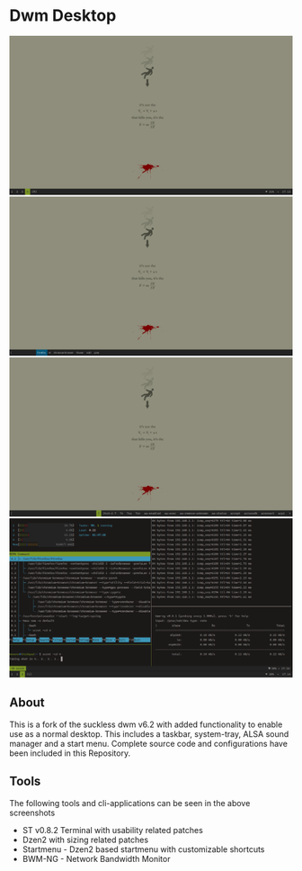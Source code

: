 # Dwm Desktop
![Desktop](screenshots/empty.png)
![Desktop](screenshots/startmenu.png)
![Desktop](screenshots/dmenu.png)
![Desktop](screenshots/fake_busy.png)

## About
This is a fork of the suckless dwm v6.2 with added functionality to enable use as a normal desktop. This includes a taskbar, system-tray, ALSA sound manager and a start menu. Complete source code and configurations have been included in this Repository.


## Tools
The following tools and cli-applications can be seen in the above screenshots
* ST v0.8.2 Terminal with usability related patches
* Dzen2 with sizing related patches
* Startmenu - Dzen2 based startmenu with customizable shortcuts
* BWM-NG - Network Bandwidth Monitor
